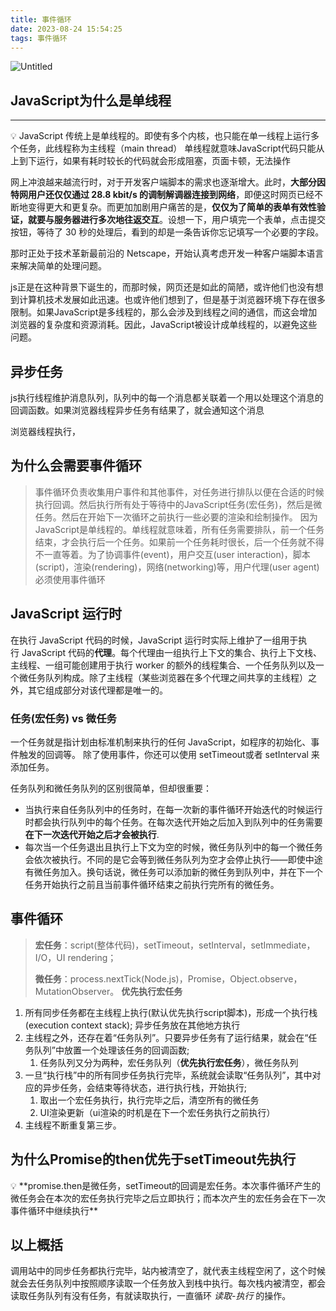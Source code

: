 ```yaml
---
title: 事件循环
date: 2023-08-24 15:54:25
tags: 事件循环
---
```


![Untitled](https://s2.loli.net/2023/08/24/RdUGVWJ7Oj8subI.png)

## JavaScript为什么是单线程

---

<aside>
💡 JavaScript 传统上是单线程的。即使有多个内核，也只能在单一线程上运行多个任务，此线程称为主线程（main thread）
单线程就意味JavaScript代码只能从上到下运行，如果有耗时较长的代码就会形成阻塞，页面卡顿，无法操作

网上冲浪越来越流行时，对于开发客户端脚本的需求也逐渐增大。此时，**大部分因特网用户还仅仅通过 28.8 kbit/s 的调制解调器连接到网络**，即便这时网页已经不断地变得更大和更复杂。而更加加剧用户痛苦的是，**仅仅为了简单的表单有效性验证，就要与服务器进行多次地往返交互**。设想一下，用户填完一个表单，点击提交按钮，等待了 30 秒的处理后，看到的却是一条告诉你忘记填写一个必要的字段。

那时正处于技术革新最前沿的 Netscape，开始认真考虑开发一种客户端脚本语言来解决简单的处理问题。

js正是在这种背景下诞生的，而那时候，网页还是如此的简陋，或许他们也没有想到计算机技术发展如此迅速。也或许他们想到了，但是基于浏览器环境下存在很多限制。如果JavaScript是多线程的，那么会涉及到线程之间的通信，而这会增加浏览器的复杂度和资源消耗。因此，JavaScript被设计成单线程的，以避免这些问题。

</aside>

## 异步任务

js执行线程维护消息队列，队列中的每一个消息都关联着一个用以处理这个消息的回调函数。如果浏览器线程异步任务有结果了，就会通知这个消息

浏览器线程执行，

## 为什么会需要事件循环

> 事件循环负责收集用户事件和其他事件，对任务进行排队以便在合适的时候执行回调。然后执行所有处于等待中的JavaScript任务(宏任务)，然后是微任务。然后在开始下一次循环之前执行一些必要的渲染和绘制操作。
因为JavaScript是单线程的。单线程就意味着，所有任务需要排队，前一个任务结束，才会执行后一个任务。如果前一个任务耗时很长，后一个任务就不得不一直等着。为了协调事件(event)，用户交互(user interaction)，脚本(script)，渲染(rendering)，网络(networking)等，用户代理(user agent)必须使用事件循环
> 

## JavaScript 运行时

在执行 JavaScript 代码的时候，JavaScript 运行时实际上维护了一组用于执行 JavaScript 代码的**代理**。每个代理由一组执行上下文的集合、执行上下文栈、主线程、一组可能创建用于执行 worker 的额外的线程集合、一个任务队列以及一个微任务队列构成。除了主线程（某些浏览器在多个代理之间共享的主线程）之外，其它组成部分对该代理都是唯一的。

### 任务(宏任务) vs 微任务

一个任务就是指计划由标准机制来执行的任何 JavaScript，如程序的初始化、事件触发的回调等。 除了使用事件，你还可以使用 setTimeout或者 setInterval 来添加任务。

任务队列和微任务队列的区别很简单，但却很重要：

- 当执行来自任务队列中的任务时，在每一次新的事件循环开始迭代的时候运行时都会执行队列中的每个任务。在每次迭代开始之后加入到队列中的任务需要**在下一次迭代开始之后才会被执行**.
- 每次当一个任务退出且执行上下文为空的时候，微任务队列中的每一个微任务会依次被执行。不同的是它会等到微任务队列为空才会停止执行——即使中途有微任务加入。换句话说，微任务可以添加新的微任务到队列中，并在下一个任务开始执行之前且当前事件循环结束之前执行完所有的微任务。

## 事件循环

> **宏任务**：script(整体代码)，setTimeout，setInterval，setImmediate，I/O，UI rendering；
> 
> 
>  **微任务**：process.nextTick(Node.js)，Promise，Object.observe，MutationObserver。
> **优先执行宏任务**
> 
1. 所有同步任务都在主线程上执行(默认优先执行script脚本)，形成一个执行栈(execution context stack); 异步任务放在其他地方执行
2. 主线程之外，还存在着“任务队列”。只要异步任务有了运行结果，就会在“任务队列”中放置一个处理该任务的回调函数;
    1. 任务队列又分为两种，宏任务队列（**优先执行宏任务**），微任务队列
3. 一旦“执行栈”中的所有同步任务执行完毕，系统就会读取“任务队列”，其中对应的异步任务，会结束等待状态，进行执行栈，开始执行;
    1. 取出一个宏任务执行，执行完毕之后，清空所有的微任务
    2. UI渲染更新（ui渲染的时机是在下一个宏任务执行之前执行）
4. 主线程不断重复第三步。

## 为什么Promise的then优先于setTimeout先执行

<aside>
💡 **promise.then是微任务，setTimeout的回调是宏任务。本次事件循环产生的微任务会在本次的宏任务执行完毕之后立即执行；而本次产生的宏任务会在下一次事件循环中继续执行**

</aside>

## 以上概括

调用站中的同步任务都执行完毕，站内被清空了，就代表主线程空闲了，这个时候就会去任务队列中按照顺序读取一个任务放入到栈中执行。每次栈内被清空，都会读取任务队列有没有任务，有就读取执行，一直循环 *读取-执行* 的操作。
